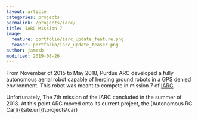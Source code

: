 ```yaml
---
layout: article
categories: projects
permalink: /projects/iarc/
title: IARC Mission 7
image:
  feature: portfolio/iarc_update_feature.png
  teaser: portfolio/iarc_update_teaser.png
author: jamesb
modified: 2019-08-26
---
```

From November of 2015 to May 2018, Purdue ARC developed a fully autonomous aerial robot capable of herding ground robots in a GPS denied environment. This robot was meant to compete in mission 7 of [IARC](http://aerialroboticscompetition.org/).

Unfortunately, The 7th mission of the IARC concluded in the summer of 2018. At this point ARC moved onto its current project, the [Autonomous RC Car]({{site.url}}\projects\car\)
